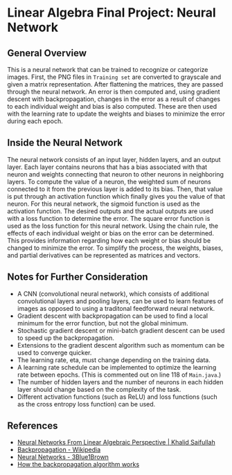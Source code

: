 # Linear Algebra Final Project: Neural Network

## General Overview
This is a neural network that can be trained to recognize or categorize images. First, the PNG files in `Training set` are converted to grayscale and given a matrix representation. After flattening the matrices, they are passed through the neural network. An error is then computed and, using gradient descent with backpropagation, changes in the error as a result of changes to each individual weight and bias is also computed. These are then used with the learning rate to update the weights and biases to minimize the error during each epoch. 

## Inside the Neural Network
The neural network consists of an input layer, hidden layers, and an output layer. Each layer contains neurons that has a bias associated with that neuron and weights connecting that neuron to other neurons in neighboring layers. To compute the value of a neuron, the weighted sum of neurons connected to it from the previous layer is added to its bias. Then, that value is put through an activation function which finally gives you the value of that neuron. For this neural network, the sigmoid function is used as the activation function. The desired outputs and the actual outputs are used with a loss function to determine the error. The square error function is used as the loss function for this neural network. Using the chain rule, the effects of each individual weight or bias on the error can be determined. This provides information regarding how each weight or bias should be changed to minimize the error. To simplify the process, the weights, biases, and partial derivatives can be represented as matrices and vectors. 

## Notes for Further Consideration
- A CNN (convolutional neural network), which consists of additional convolutional layers and pooling layers, can be used to learn features of images as opposed to using a traditonal feedforward neural network.
- Gradient descent with backpropagation can be used to find a local minimum for the error function, but not the global minimum.
- Stochastic gradient descent or mini-batch gradient descent can be used to speed up the backpropagation.
- Extensions to the gradient descent algorithm such as momentum can be used to converge quicker.
- The learning rate, eta, must change depending on the training data.
- A learning rate schedule can be implemented to optimize the learning rate between epochs. (This is commented out on line 118 of `Main.java`.)
- The number of hidden layers and the number of neurons in each hidden layer should change based on the complexity of the task.
- Different activation functions (such as ReLU) and loss functions (such as the cross entropy loss function) can be used.

## References
- [Neural Networks From Linear Algebraic Perspective | Khalid Saifullah](https://khalidsaifullaah.github.io/neural-networks-from-linear-algebraic-perspective)
- [Backpropagation - Wikipedia](https://en.wikipedia.org/wiki/Backpropagation#Loss_function)
- [Neural Networks - 3Blue1Brown](https://www.3blue1brown.com/topics/neural-networks)
- [How the backpropagation algorithm works](http://neuralnetworksanddeeplearning.com/chap2.html)

